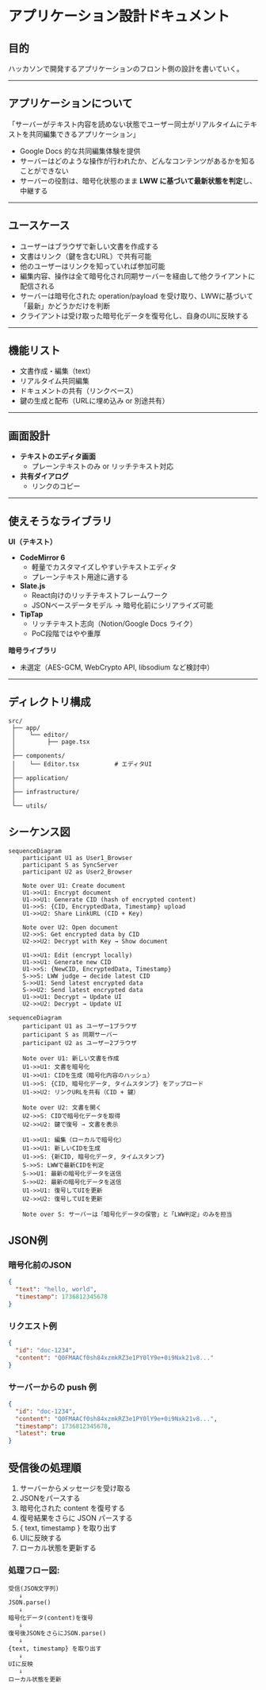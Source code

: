 # アプリケーション設計ドキュメント

## 目的

ハッカソンで開発するアプリケーションのフロント側の設計を書いていく。

---

## アプリケーションについて

「サーバーがテキスト内容を読めない状態でユーザー同士がリアルタイムにテキストを共同編集できるアプリケーション」

- Google Docs 的な共同編集体験を提供
- サーバーはどのような操作が行われたか、どんなコンテンツがあるかを知ることができない
- サーバーの役割は、暗号化状態のまま **LWW に基づいて最新状態を判定**し、中継する

---

## ユースケース

- ユーザーはブラウザで新しい文書を作成する
- 文書はリンク（鍵を含むURL）で共有可能
- 他のユーザーはリンクを知っていれば参加可能
- 編集内容、操作は全て暗号化され同期サーバーを経由して他クライアントに配信される
- サーバーは暗号化された operation/payload を受け取り、LWWに基づいて「最新」かどうかだけを判断
- クライアントは受け取った暗号化データを復号化し、自身のUIに反映する

---

## 機能リスト

- 文書作成・編集（text）
- リアルタイム共同編集
- ドキュメントの共有（リンクベース）
- 鍵の生成と配布（URLに埋め込み or 別途共有）

---

## 画面設計

- **テキストのエディタ画面**
  - プレーンテキストのみ or リッチテキスト対応
- **共有ダイアログ**
  - リンクのコピー

---

## 使えそうなライブラリ

**UI（テキスト）**

- **CodeMirror 6**
  - 軽量でカスタマイズしやすいテキストエディタ
  - プレーンテキスト用途に適する
- **Slate.js**
  - React向けのリッチテキストフレームワーク
  - JSONベースデータモデル → 暗号化前にシリアライズ可能
- **TipTap**
  - リッチテキスト志向（Notion/Google Docs ライク）
  - PoC段階ではやや重厚

**暗号ライブラリ**

- 未選定（AES-GCM, WebCrypto API, libsodium など検討中）

---

## ディレクトリ構成

```
src/
 ├── app/
 │    └── editor/
 │         ├── page.tsx
 │
 ├── components/
 │    └── Editor.tsx          # エディタUI
 │
 ├── application/
 │
 ├── infrastructure/
 │
 └── utils/
```

## シーケンス図

```mermaid
sequenceDiagram
    participant U1 as User1_Browser
    participant S as SyncServer
    participant U2 as User2_Browser

    Note over U1: Create document
    U1->>U1: Encrypt document
    U1->>U1: Generate CID (hash of encrypted content)
    U1->>S: {CID, EncryptedData, Timestamp} upload
    U1->>U2: Share LinkURL (CID + Key)

    Note over U2: Open document
    U2->>S: Get encrypted data by CID
    U2->>U2: Decrypt with Key → Show document

    U1->>U1: Edit (encrypt locally)
    U1->>U1: Generate new CID
    U1->>S: {NewCID, EncryptedData, Timestamp}
    S->>S: LWW judge → decide latest CID
    S->>U1: Send latest encrypted data
    S->>U2: Send latest encrypted data
    U1->>U1: Decrypt → Update UI
    U2->>U2: Decrypt → Update UI
```

```mermaid
sequenceDiagram
    participant U1 as ユーザー1ブラウザ
    participant S as 同期サーバー
    participant U2 as ユーザー2ブラウザ

    Note over U1: 新しい文書を作成
    U1->>U1: 文書を暗号化
    U1->>U1: CIDを生成（暗号化内容のハッシュ）
    U1->>S: {CID, 暗号化データ, タイムスタンプ} をアップロード
    U1->>U2: リンクURLを共有（CID + 鍵）

    Note over U2: 文書を開く
    U2->>S: CIDで暗号化データを取得
    U2->>U2: 鍵で復号 → 文書を表示

    U1->>U1: 編集（ローカルで暗号化）
    U1->>U1: 新しいCIDを生成
    U1->>S: {新CID, 暗号化データ, タイムスタンプ}
    S->>S: LWWで最新CIDを判定
    S->>U1: 最新の暗号化データを送信
    S->>U2: 最新の暗号化データを送信
    U1->>U1: 復号してUIを更新
    U2->>U2: 復号してUIを更新

    Note over S: サーバーは「暗号化データの保管」と「LWW判定」のみを担当
```

## JSON例

### 暗号化前のJSON

```json
{
  "text": "hello, world",
  "timestamp": 1736812345678
}
```

### リクエスト例

```json
{
  "id": "doc-1234",
  "content": "Q0FMAACf0sh84xzmkRZ3e1PY0lY9e+0i9Nxk21v8..."
}
```

### サーバーからの push 例

```json
{
  "id": "doc-1234",
  "content": "Q0FMAACf0sh84xzmkRZ3e1PY0lY9e+0i9Nxk21v8...",
  "timestamp": 1736812345678,
  "latest": true
}
```

## 受信後の処理順

1. サーバーからメッセージを受け取る
2. JSONをパースする
3. 暗号化された content を復号する
4. 復号結果をさらに JSON パースする
5. { text, timestamp } を取り出す
6. UIに反映する
7. ローカル状態を更新する

### 処理フロー図:

```
受信(JSON文字列)
   ↓
JSON.parse()
   ↓
暗号化データ(content)を復号
   ↓
復号後JSONをさらにJSON.parse()
   ↓
{text, timestamp} を取り出す
   ↓
UIに反映
   ↓
ローカル状態を更新
```
